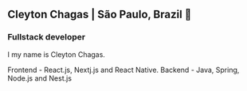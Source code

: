 ## Cleyton Chagas | São Paulo, Brazil 👋

### Fullstack developer
I my name is Cleyton Chagas.

Frontend - React.js, Nextj.js and React Native.
Backend - Java, Spring, Node.js and Nest.js




